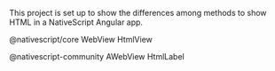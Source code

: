 This project is set up to show the differences among methods to show HTML in a NativeScript Angular app.

@nativescript/core
WebView
HtmlView

@nativescript-community
AWebView
HtmlLabel


